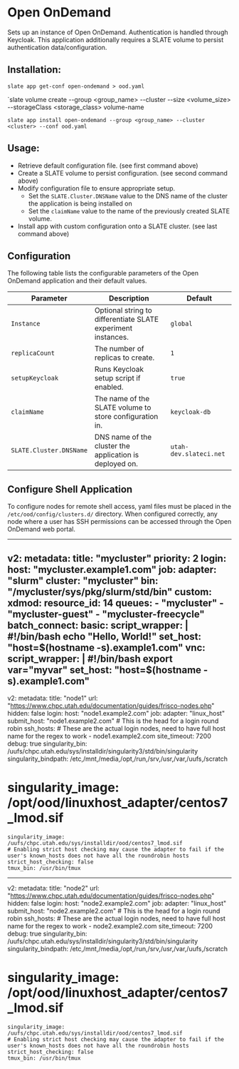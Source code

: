 # Open OnDemand

Sets up an instance of Open OnDemand.
Authentication is handled through Keycloak.
This application additionally requires a SLATE volume to persist authentication data/configuration.

## Installation:

`slate app get-conf open-ondemand > ood.yaml`

`slate volume create --group <group_name> --cluster <cluster> --size <volume_size> --storageClass <storage_class> volume-name

`slate app install open-ondemand --group <group_name> --cluster <cluster> --conf ood.yaml`


## Usage:

* Retrieve default configuration file. (see first command above)
* Create a SLATE volume to persist configuration. (see second command above)
* Modify configuration file to ensure appropriate setup.
	* Set the `SLATE.Cluster.DNSName` value to the DNS name of the cluster the application is being installed on
	* Set the `claimName` value to the name of the previously created SLATE volume.
* Install app with custom configuration onto a SLATE cluster. (see last command above)


## Configuration

The following table lists the configurable parameters of the Open OnDemand application and their default       values.

|           Parameter           |           Description           |           Default           |
|-------------------------------|---------------------------------|-----------------------------|
|`Instance`| Optional string to differentiate SLATE experiment instances. |`global`|
|`replicaCount`| The number of replicas to create. |`1`|
|`setupKeycloak`| Runs Keycloak setup script if enabled. |`true`|
|`claimName`| The name of the SLATE volume to store configuration in. |`keycloak-db`| 
|`SLATE.Cluster.DNSName`| DNS name of the cluster the application is deployed on. |`utah-dev.slateci.net`|


## Configure Shell Application

To configure nodes for remote shell access, yaml files must be placed in the
`/etc/ood/config/clusters.d/` directory.
When configured correctly, any node where a user has SSH permissions can be
accessed through the Open OnDemand web portal.

---
v2:
  metadata:
    title: "mycluster"
    priority: 2
  login:
    host: "mycluster.example1.com"
  job:
    adapter: "slurm"
    cluster: "mycluster"
    bin: "/mycluster/sys/pkg/slurm/std/bin"
  custom:
    xdmod:
      resource_id: 14
    queues:
      - "mycluster"
      - "mycluster-guest"
      - "mycluster-freecycle"
  batch_connect:
    basic:
      script_wrapper: |
        #!/bin/bash
        echo "Hello, World!"
      set_host: "host=$(hostname -s).example1.com"
    vnc:
      script_wrapper: |
        #!/bin/bash
        export var="myvar"
      set_host: "host=$(hostname -s).example1.com"
---
v2:
  metadata:
    title: "node1"
    url: "https://www.chpc.utah.edu/documentation/guides/frisco-nodes.php"
    hidden: false
  login:
    host: "node1.example2.com"
  job:
    adapter: "linux_host"
    submit_host: "node1.example2.com"  # This is the head for a login round robin
    ssh_hosts: # These are the actual login nodes, need to have full host name for the regex to work
      - node1.example2.com
    site_timeout: 7200
    debug: true
    singularity_bin: /uufs/chpc.utah.edu/sys/installdir/singularity3/std/bin/singularity
    singularity_bindpath: /etc,/mnt,/media,/opt,/run,/srv,/usr,/var,/uufs,/scratch
#    singularity_image: /opt/ood/linuxhost_adapter/centos7_lmod.sif
    singularity_image: /uufs/chpc.utah.edu/sys/installdir/ood/centos7_lmod.sif
    # Enabling strict host checking may cause the adapter to fail if the user's known_hosts does not have all the roundrobin hosts
    strict_host_checking: false
    tmux_bin: /usr/bin/tmux
---
v2:
  metadata:
    title: "node2"
    url: "https://www.chpc.utah.edu/documentation/guides/frisco-nodes.php"
    hidden: false
  login:
    host: "node2.example2.com"
  job:
    adapter: "linux_host"
    submit_host: "node2.example2.com"  # This is the head for a login round robin
    ssh_hosts: # These are the actual login nodes, need to have full host name for the regex to work
      - node2.example2.com
    site_timeout: 7200
    debug: true
    singularity_bin: /uufs/chpc.utah.edu/sys/installdir/singularity3/std/bin/singularity
    singularity_bindpath: /etc,/mnt,/media,/opt,/run,/srv,/usr,/var,/uufs,/scratch
#    singularity_image: /opt/ood/linuxhost_adapter/centos7_lmod.sif
    singularity_image: /uufs/chpc.utah.edu/sys/installdir/ood/centos7_lmod.sif
    # Enabling strict host checking may cause the adapter to fail if the user's known_hosts does not have all the roundrobin hosts
    strict_host_checking: false
    tmux_bin: /usr/bin/tmux